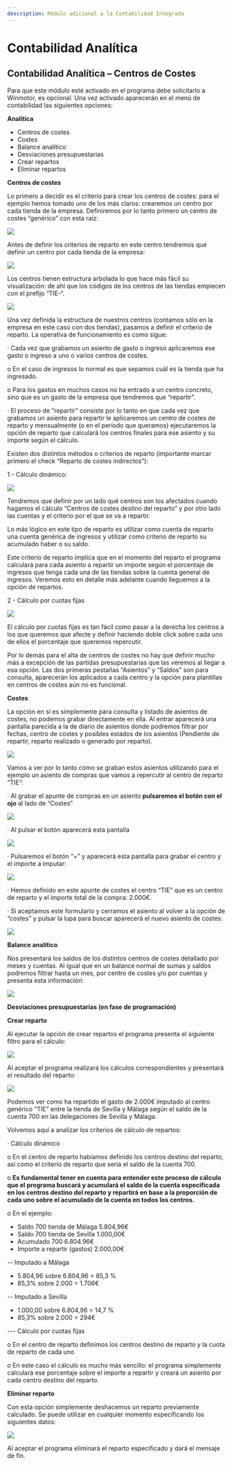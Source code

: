 ```yaml
---
description: Módulo adicional a la Contabilidad Integrada
---
```


# Contabilidad Analítica

## **Contabilidad Analítica – Centros de Costes**

Para que este módulo esté activado en el programa debe solicitarlo a Winmotor, es opcional. Una vez activado aparecerán en el menú de contabilidad las siguientes opciones:

**Analítica**

* Centros de costes
* Costes
* Balance analítico
* Desviaciones presupuestarias
* Crear repartos
* Eliminar repartos

**Centros de costes**

Lo primero a decidir es el criterio para crear los centros de costes: para el ejemplo hemos tomado uno de los más claros: crearemos un centro por cada tienda de la empresa. Definiremos por lo tanto primero un centro de costes “genérico” con esta raíz:

![](../../../../.gitbook/assets/image%20%28251%29.png)

Antes de definir los criterios de reparto en este centro tendremos que definir un centro por cada tienda de la empresa:

![](../../../../.gitbook/assets/image%20%28264%29.png)

Los centros tienen estructura arbolada lo que hace más fácil su visualización: de ahí que los códigos de los centros de las tiendas empiecen con el prefijo “TIE-“.

![](../../../../.gitbook/assets/image%20%28247%29.png)

Una vez definida la estructura de nuestros centros \(contamos sólo en la empresa en este caso con dos tiendas\), pasamos a definir el criterio de reparto. La operativa de funcionamiento es como sigue:

·         Cada vez que grabamos un asiento de gasto o ingreso aplicaremos ese gasto o ingreso a uno o varios centros de costes.

o   En el caso de ingresos lo normal es que sepamos cuál es la tienda que ha ingresado.

o   Para los gastos en muchos casos no ha entrado a un centro concreto, sino que es un gasto de la empresa que tendremos que “repartir”.

·         El proceso de “repartir” consiste por lo tanto en que cada vez que grabamos un asiento para repartir le aplicaremos un centro de costes de reparto y mensualmente \(o en el período que queramos\) ejecutaremos la opción de reparto que calculará los centros finales para ese asiento y su importe según el cálculo.

Existen dos distintos métodos o criterios de reparto \(importante marcar primero el check “Reparto de costes indirectos”\):

1 - Cálculo dinámico:

![](../../../../.gitbook/assets/image%20%2876%29.png)

Tendremos que definir por un lado qué centros son los afectados cuando hagamos el cálculo “Centros de costes destino del reparto” y por otro lado las cuentas y el criterio por el que se va a repartir.

Lo más lógico en este tipo de reparto es utilizar como cuenta de reparto una cuenta genérica de ingresos y utilizar como criterio de reparto su acumulado haber o su saldo.

Este criterio de reparto implica que en el momento del reparto el programa calculará para cada asiento a repartir un importe según el porcentaje de ingresos que tenga cada una de las tiendas sobre la cuenta general de ingresos. Veremos esto en detalle más adelante cuando lleguemos a la opción de repartos.

2 - Cálculo por cuotas fijas

![](../../../../.gitbook/assets/image%20%28101%29.png)

El cálculo por cuotas fijas es tan fácil como pasar a la derecha los centros a los que queremos que afecte y definir haciendo doble click sobre cada uno de ellos el porcentaje que queremos repercutir.

Por lo demás para el alta de centros de costes no hay que definir mucho más a excepción de las partidas presupuestarias que las veremos al llegar a esa opción. Las dos primeras pestañas “Asientos” y “Saldos” son para consulta, aparecerán los aplicados a cada centro y la opción para plantillas en centros de costes aún no es funcional.

**Costes**

La opción en sí es simplemente para consulta y listado de asientos de costes, no podemos grabar directamente en ella. Al entrar aparecerá una pantalla parecida a la de diario de asientos donde podremos filtrar por fechas, centro de costes y posibles estados de los asientos \(Pendiente de repartir, reparto realizado o generado por reparto\).

![](../../../../.gitbook/assets/image%20%28155%29.png)

Vamos a ver por lo tanto cómo se graban estos asientos utilizando para el ejemplo un asiento de compras que vamos a repercutir al centro de reparto “TIE”:

·         Al grabar el apunte de compras en un asiento **pulsaremos el botón con el ojo** al lado de “Costes”

![](../../../../.gitbook/assets/image%20%28406%29.png)

·         Al pulsar el botón aparecerá esta pantalla

![](../../../../.gitbook/assets/image%20%28320%29.png)

·         Pulsaremos el botón “+” y aparecerá esta pantalla para grabar el centro y el importe a imputar:

![](../../../../.gitbook/assets/image%20%28371%29.png)

·         Hemos definido en este apunte de costes el centro “TIE” que es un centro de reparto y el importe total de la compra: 2.000€.

·         Si aceptamos este formulario y cerramos el asiento al volver a la opción de “costes” y pulsar la lupa para buscar aparecerá el nuevo asiento de costes:

![](../../../../.gitbook/assets/image%20%28110%29.png)

**Balance analítico**

Nos presentará los saldos de los distintos centros de costes detallado por meses y cuentas. Al igual que en un balance normal de sumas y saldos podremos filtrar hasta un mes, por centro de costes y/o por cuentas y presenta esta información:

![](../../../../.gitbook/assets/image%20%2846%29.png)

**Desviaciones presupuestarias \(en fase de programación\)**

**Crear reparto**

Al ejecutar la opción de crear repartos el programa presenta el siguiente filtro para el cálculo:

![](../../../../.gitbook/assets/image%20%28346%29.png)

Al aceptar el programa realizará los cálculos correspondientes y presentará el resultado del reparto:

![](../../../../.gitbook/assets/image%20%28474%29.png)

Podemos ver como ha repartido el gasto de 2.000€ imputado al centro genérico “TIE” entre la tienda de Sevilla y Málaga según el saldo de la cuenta 700 en las delegaciones de Sevilla y Málaga.

Volvemos aquí a analizar los criterios de cálculo de repartos:

·         Cálculo dinámico

o   En el centro de reparto habíamos definido los centros destino del reparto, así como el criterio de reparto que sería el saldo de la cuenta 700.

o   **Es fundamental tener en cuenta para entender este proceso de cálculo que el programa buscará y acumulará el saldo de la cuenta especificada en los centros destino del reparto y repartirá en base a la proporción de cada uno sobre el acumulado de la cuenta en todos los centros.**

o   En el ejemplo:

* Saldo 700 tienda de Málaga       5.804,96€
* Saldo 700 tienda de Sevilla         1.000,00€
* Acumulado 700                               6.804.96€
* Importe a repartir \(gastos\)         2.000,00€

-- Imputado a Málaga

* 5.804,96 sobre 6.804,96 = 85,3 %
* 85,3% sobre 2.000 = 1.706€

-- Imputado a Sevilla

* 1.000,00 sobre 6.804,96 = 14,7 %
* 85,3% sobre 2.000 = 294€

--- Cálculo por cuotas fijas

o   En el centro de reparto definimos los centros destino de reparto y la cuota de reparto de cada uno

o   En este caso el cálculo es mucho más sencillo: el programa simplemente calculará ese porcentaje sobre el importe a repartir y creará un asiento por cada centro destino del reparto.

**Eliminar reparto**

Con esta opción simplemente deshacemos un reparto previamente calculado. Se puede utilizar en cualquier momento especificando los siguientes datos:

![](../../../../.gitbook/assets/image%20%28321%29.png)

Al aceptar el programa eliminará el reparto especificado y dará el mensaje de fin.

